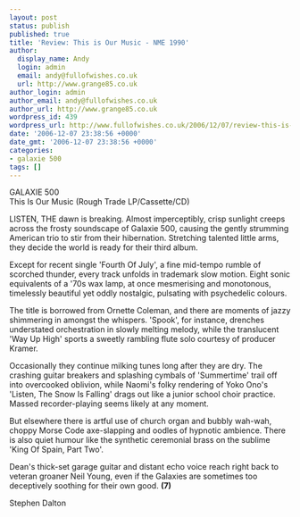 ```yaml
---
layout: post
status: publish
published: true
title: 'Review: This is Our Music - NME 1990'
author:
  display_name: Andy
  login: admin
  email: andy@fullofwishes.co.uk
  url: http://www.grange85.co.uk
author_login: admin
author_email: andy@fullofwishes.co.uk
author_url: http://www.grange85.co.uk
wordpress_id: 439
wordpress_url: http://www.fullofwishes.co.uk/2006/12/07/review-this-is-our-music-nme-1990/
date: '2006-12-07 23:38:56 +0000'
date_gmt: '2006-12-07 23:38:56 +0000'
categories:
- galaxie 500
tags: []
---
```

<p>GALAXIE 500<br/>This Is Our Music (Rough Trade LP/Cassette/CD)</p>
<p>LISTEN, THE dawn is breaking. Almost imperceptibly, crisp sunlight creeps across the frosty soundscape of Galaxie 500, causing the gently strumming American trio to stir from their hibernation. Stretching talented little arms, they decide the world is ready for their third album.</p>
<p>Except for recent single 'Fourth Of July', a fine mid-tempo rumble of scorched thunder, every track unfolds in trademark slow motion. Eight sonic equivalents of a '70s wax lamp, at once mesmerising and monotonous, timelessly beautiful yet oddly nostalgic, pulsating with psychedelic colours.</p>
<p>The title is borrowed from Ornette Coleman, and there are moments of jazzy shimmering in amongst the whispers. 'Spook', for instance, drenches understated orchestration in slowly melting melody, while the translucent 'Way Up High' sports a sweetly rambling flute solo courtesy of producer Kramer.</p>
<p>Occasionally they continue milking tunes long after they are dry. The crashing guitar breakers and splashing cymbals of 'Summertime' trail off into overcooked oblivion, while Naomi's folky rendering of Yoko Ono's 'Listen, The Snow Is Falling' drags out like a junior school choir practice. Massed recorder-playing seems likely at any moment.</p>
<p>But elsewhere there is artful use of church organ and bubbly wah-wah, choppy Morse Code axe-slapping and oodles of hypnotic ambience. There is also quiet humour like the synthetic ceremonial brass on the sublime 'King Of Spain, Part Two'.</p>
<p>Dean's thick-set garage guitar and distant echo voice reach right back to veteran groaner Neil Young, even if the Galaxies are sometimes too deceptively soothing for their own good. <strong>(7)</strong></p>
<p>Stephen Dalton</p>
